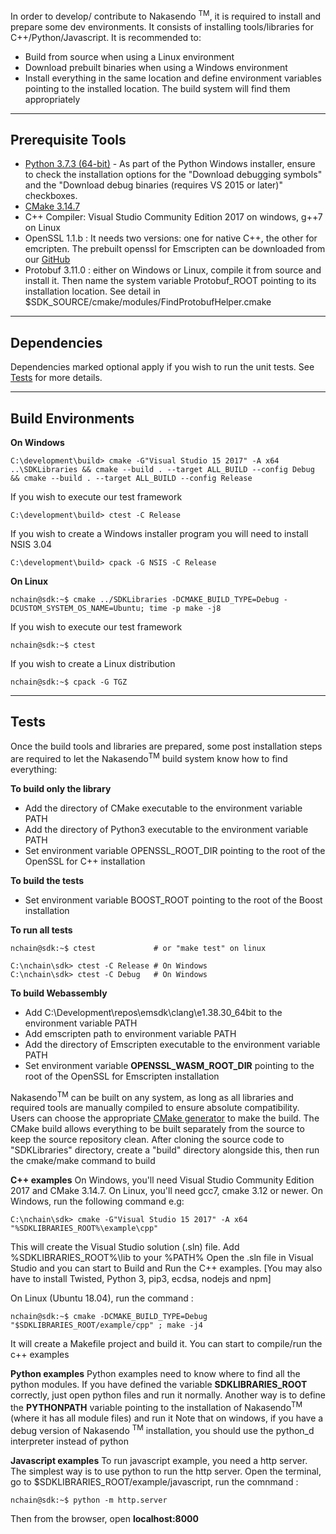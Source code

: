 In order to develop/ contribute to Nakasendo <sup>TM</sup>, it is required to install and prepare some dev environments. It consists of installing tools/libraries for C++/Python/Javascript. It is recommended to:

- Build from source when using a Linux environment
- Download prebuilt binaries when using a Windows environment
- Install everything in the same location and define environment variables pointing to the installed location. The build system will find them appropriately

---

## Prerequisite Tools
- [Python 3.7.3 (64-bit)](https://www.python.org/downloads/release/python-374/) - 
As part of the Python Windows installer, ensure to check the installation options for the "Download debugging symbols" and the "Download debug binaries (requires VS 2015 or later)" checkboxes.
- [CMake 3.14.7](https://cmake.org/download/)
- C++ Compiler: Visual Studio Community Edition 2017 on windows, g++7 on Linux
- OpenSSL 1.1.b : It needs two versions: one for native C++, the other for emcripten. The prebuilt openssl for Emscripten can be downloaded from our [GitHub](https://github.com/nakasendo/nakasendo/releases)
- Protobuf 3.11.0 : either on Windows or Linux, compile it from source and install it. Then name the system variable Protobuf_ROOT pointing to its installation location. See detail in $SDK_SOURCE/cmake/modules/FindProtobufHelper.cmake

---

## Dependencies
Dependencies marked optional apply if you wish to run the unit tests. See [Tests](#Tests) for more details.

---

## Build Environments

**On Windows**
```console
C:\development\build> cmake -G"Visual Studio 15 2017" -A x64 ..\SDKLibraries && cmake --build . --target ALL_BUILD --config Debug && cmake --build . --target ALL_BUILD --config Release
```

If you wish to execute our test framework
```console 
C:\development\build> ctest -C Release
```

If you wish to create a Windows installer program you will need to install NSIS 3.04
```console 
C:\development\build> cpack -G NSIS -C Release
```

**On Linux**
```console
nchain@sdk:~$ cmake ../SDKLibraries -DCMAKE_BUILD_TYPE=Debug -DCUSTOM_SYSTEM_OS_NAME=Ubuntu; time -p make -j8
```

If you wish to execute our test framework
```console
nchain@sdk:~$ ctest
```

If you wish to create a Linux distribution
```console
nchain@sdk:~$ cpack -G TGZ
```

---

## Tests <a name="Tests"></a>

Once the build tools and libraries are prepared, some post installation steps are required to let the Nakasendo<sup>TM</sup> build system know how to find everything:

**To build only the library**

- Add the directory of CMake executable to the environment variable PATH
- Add the directory of Python3 executable to the environment variable PATH
- Set environment variable OPENSSL_ROOT_DIR pointing to the root of the OpenSSL for C++ installation

**To build the tests**

- Set environment variable BOOST_ROOT pointing to the root of the Boost installation

**To run all tests**
```console
nchain@sdk:~$ ctest             # or "make test" on linux

C:\nchain\sdk> ctest -C Release # On Windows
C:\nchain\sdk> ctest -C Debug   # On Windows
```

**To build Webassembly**

- Add C:\Development\repos\emsdk\clang\e1.38.30_64bit to the environment variable PATH
- Add emscripten path to environment variable PATH
- Add the directory of Emscripten executable to the environment variable PATH
- Set environment variable **OPENSSL_WASM_ROOT_DIR** pointing to the root of the OpenSSL for Emscripten installation

Nakasendo<sup>TM</sup> can be built on any system, as long as all libraries and required tools are manually compiled to ensure absolute compatibility. Users can choose the appropriate [CMake generator](https://cmake.org/cmake/help/v3.14/manual/cmake-generators.7.html) to make the build.
The CMake build allows everything to be built separately from the source to keep the source repository clean. After cloning the source code to "SDKLibraries" directory, create a "build" directory alongside this, then run the cmake/make command to build

**C++ examples**
On Windows, you'll need Visual Studio Community Edition 2017 and CMake 3.14.7. On Linux, you'll need gcc7, cmake 3.12 or newer.
On Windows, run the following command e.g:
```console
C:\nchain\sdk> cmake -G"Visual Studio 15 2017" -A x64 "%SDKLIBRARIES_ROOT%\example\cpp"
```
This will create the Visual Studio solution (.sln) file. 
Add %SDKLIBRARIES_ROOT%\lib to your %PATH%
Open the .sln file in Visual Studio and you can start to Build and Run the C++ examples.
[You may also have to install Twisted, Python 3, pip3, ecdsa, nodejs and npm]

On Linux (Ubuntu 18.04), run the command :
```console
nchain@sdk:~$ cmake -DCMAKE_BUILD_TYPE=Debug "$SDKLIBRARIES_ROOT/example/cpp" ; make -j4
```
It will create a Makefile project and build it. You can start to compile/run the c++ examples

**Python examples**
Python examples need to know where to find all the python modules.
If you have defined the variable **SDKLIBRARIES_ROOT** correctly, just open python files and run it normally.
Another way is to define the **PYTHONPATH** variable pointing to the installation of Nakasendo<sup>TM</sup> (where it has all module files) and run it
Note that on windows, if you have a debug version of Nakasendo <sup>TM</sup> installation, you should use the python_d interpreter instead of python

**Javascript examples**
To run javascript example, you need a http server. The simplest way is to use python to run the http server.
Open the terminal, go to $SDKLIBRARIES_ROOT/example/javascript, run the comnmand :
```console
nchain@sdk:~$ python -m http.server
```
Then from the browser, open **localhost:8000**
